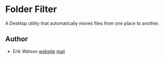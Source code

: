 # Folder Filter

A Desktop utility that automatically moves files from one place to another. 

## Author 

  - Erik Watson [website](https://erikwatson.me) [mail](mailto:erik@erikwatson.me)